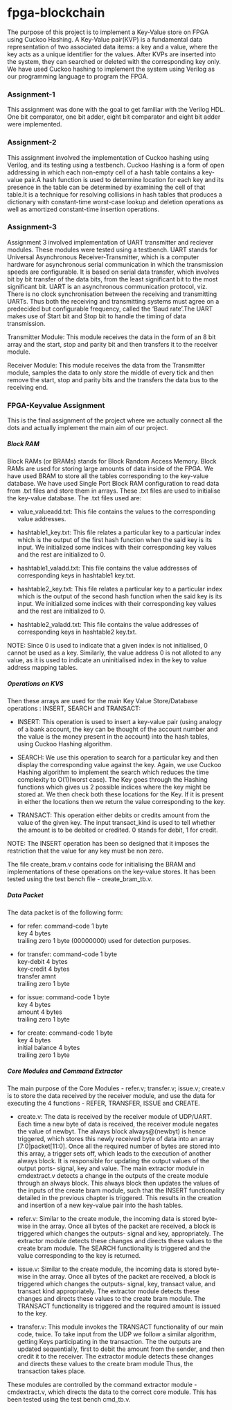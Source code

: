 # fpga-blockchain  

The purpose of this project is to implement a Key-Value store on FPGA
using Cuckoo Hashing. A Key-Value pair(KVP) is a fundamental data representation of two associated data items: a key and a value, where the key acts as
a unique identifier for the values. After KVPs are inserted into the system, they
can searched or deleted with the corresponding key only. We have used Cuckoo
hashing to implement the system using Verilog as our programming language to
program the FPGA.   

### Assignment-1
  
This assignment was done with the goal to get familiar with the Verilog HDL. One bit comparator, one bit adder, eight bit comparator and eight bit adder were
implemented.  

### Assignment-2
  
This assignment involved the implementation of Cuckoo hashing using Verilog, and its testing using a testbench.
Cuckoo Hashing is a form of open addressing in which each non-empty cell of
a hash table contains a key-value pair.A hash function is used to determine
location for each key and its presence in the table can be determined by examining the cell of that table.It is a technique for resolving collisions in hash tables
that produces a dictionary with constant-time worst-case lookup and deletion
operations as well as amortized constant-time insertion operations.
  
  
### Assignment-3
  
Assignment 3 involved implementation of UART transmitter and reciever modules. These modules were tested using a testbench. UART stands for Universal Asynchronous Receiver-Transmitter, which is a
computer hardware for asynchronous serial communication in which the transmission speeds are configurable. It is based on serial data transfer, which involves bit by bit transfer of the data bits, from the least significant bit to
the most significant bit. UART is an asynchronous communication protocol,
viz. There is no clock synchronisation between the receiving and transmitting
UARTs. Thus both the receiving and transmitting systems must agree on a predecided but configurable frequency, called the ‘Baud rate’.The UART makes use
of Start bit and Stop bit to handle the timing of data transmission.  

Transmitter Module:
This module receives the data in the form of an 8 bit array and the start, stop
and parity bit and then transfers it to the receiver module.  

Receiver Module:
This module receives the data from the Transmitter module, samples the data
to only store the middle of every tick and then remove the start, stop and parity
bits and the transfers the data bus to the receiving end.

### FPGA-Keyvalue Assignment

This is the final assignment of the project where we actually connect all the dots and actually implement the main aim of our project.  

##### Block RAM
Block RAMs (or BRAMs) stands for Block Random Access Memory. Block
RAMs are used for storing large amounts of data inside of the FPGA. We have used BRAM to store all the tables corresponding to the key-value database.
We have used Single Port Block
RAM configuration to read data from .txt files and store them in arrays. These .txt files are used to initialise the key-value database.
The .txt files used are:   

- value_valueadd.txt: This file contains the values to the corresponding
value addresses.  

- hashtable1_key.txt: This file relates a particular key to a particular
index which is the output of the first hash function when the said key is
its input. We initialized some indices with their corresponding key values
and the rest are initialized to 0.  

- hashtable1_valadd.txt: This file contains the value addresses of corresponding keys in hashtable1 key.txt.  

- hashtable2_key.txt: This file relates a particular key to a particular
index which is the output of the second hash function when the said key is
its input. We initialized some indices with their corresponding key values
and the rest are initialized to 0.  

- hashtable2_valadd.txt: This file contains the value addresses of corresponding keys in hashtable2 key.txt.
  
  
NOTE: Since 0 is used to indicate that a given index is not initialised, 0 cannot
be used as a key. Similarly, the value address 0 is not alloted to any value, as it
is used to indicate an uninitialised index in the key to value address mapping
tables.  

##### Operations on KVS
Then these arrays are used for the main Key Value Store/Database operations : INSERT, SEARCH
and TRANSACT:  
- INSERT: This operation is used to insert a key-value pair (using analogy of a bank account,
the key can be thought of the account number and the value is the money present
in the account) into the hash tables, using Cuckoo Hashing algorithm.  

- SEARCH: We use this operation to search for a particular key and then display the corresponding value against the key. Again, we use Cuckoo Hashing algorithm to
implement the search which reduces the time complexity to O(1)(worst case).
The Key goes through the Hashing functions which gives us 2 possible indices
where the key might be stored at. We then check both these locations for the
Key. If it is present in either the locations then we return the value corresponding to the key.  
  
- TRANSACT: This operation either debits or credits amount from the value of the given key. The input transact_kind is used to tell whether the amount is to be debited or credited. 0 stands for debit, 1 for credit.   
  
NOTE: The INSERT operation has been so designed that it imposes the restriction that the value for any key must be non zero.  

The file create_bram.v contains code for initialising the BRAM and implementations of these operations on the key-value stores.
It has been tested using the test bench file - create_bram_tb.v.  

##### Data Packet  

The data packet is of the following form:

- for refer:
command-code 1 byte  
key 4 bytes  
trailing zero 1 byte (00000000) used for detection purposes.  

- for transfer:
command-code 1 byte  
key-debit 4 bytes  
key-credit 4 bytes  
transfer amnt  
trailing zero 1 byte  


- for issue:
command-code 1 byte  
key 4 bytes  
amount 4 bytes  
trailing zero 1 byte  

- for create:
command-code 1 byte  
key 4 bytes  
initial balance 4 bytes  
trailing zero 1 byte  
  
##### Core Modules and Command Extractor
The main purpose of the Core Modules - refer.v; transfer.v; issue.v; create.v is to store the data received by
the receiver module, and use the data for executing the
4 functions - REFER, TRANSFER, ISSUE and CREATE.  

- create.v: The data is received by the receiver module of UDP/UART. Each time a new byte of
data is received, the receiver module negates the value of newbyt. The always
block always@(newbyt) is hence triggered, which stores this newly received byte
of data into an array [7:0]packet[11:0]. Once all the required number of bytes
are stored into this array, a trigger sets off, which leads to the execution of
another always block. It is responsible for updating the output values of the
output ports- signal, key and value. The main extractor module in cmdextract.v
detects a change in the outputs of the create module through an always block.
This always block then updates the values of the inputs of the create bram
module, such that the INSERT functionality detailed in the previous chapter is
triggered. This results in the creation and insertion of a new key-value pair into
the hash tables.  

- refer.v: Similar to the create module, the incoming data is stored byte-wise in the array.
Once all bytes of the packet are received, a block is triggered which changes
the outputs- signal and key, appropriately. The extractor module detects these
changes and directs these values to the create bram module. The SEARCH
functionality is triggered and the value corresponding to the key is returned.
  
 - issue.v: Similar to the create module, the incoming data is stored byte-wise in the array.
Once all bytes of the packet are received, a block is triggered which changes the
outputs- signal, key, transact value, and transact kind appropriately. The extractor module detects these changes and directs these values to the create bram
module. The TRANSACT functionality is triggered and the required amount
is issued to the key.  

- transfer.v: This module invokes the TRANSACT functionality of our main code, twice. To
take input from the UDP we follow a similar algorithm, getting Keys participating in the transaction. The the outputs are updated sequentially, first to debit
the amount from the sender, and then credit it to the receiver. The extractor module detects these changes and directs these values to the create bram
module Thus, the transaction takes place.  

These modules are controlled by the command extractor module - cmdextract.v, which directs the data to the correct core module. 
This has been tested using the test bench cmd_tb.v.
